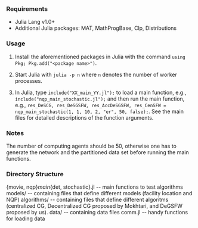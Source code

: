 ### Requirements
* Julia Lang v1.0+
* Additional Julia packages: MAT, MathProgBase, Clp, Distributions

### Usage
1. Install the aforementioned packages in Julia with the command `using Pkg; Pkg.add("<package name>")`.

2. Start Julia with `julia -p n` where `n` denotes the number of worker processes.

3. In Julia, type `include("XX_main_YY.jl");` to load a main function, e.g., `include("nqp_main_stochastic.jl");` and then run the main function, e.g., `res_DeSCG, res_DeSGSFW, res_AccDeSGSFW, res_CenSFW =  nqp_main_stochastic(1, 1, 10, 2, "er", 50, false);`. See the main files for detailed descriptions of the function arguments.

### Notes
The number of computing agents should be 50, otherwise one has to generate the network and the partitioned data set before running the main functions.

### Directory Structure
{movie, nqp}_main_{det, stochastic}.jl -- main functions to test algorithms
models/ -- containing files that define different models (facility location and NQP)
algorithms/ -- containing files that define different algoritms (centralized CG, Decentralized CG proposed by Mokhtari, and DeGSFW proposed by us).
data/ -- containing data files
comm.jl -- handy functions for loading data

